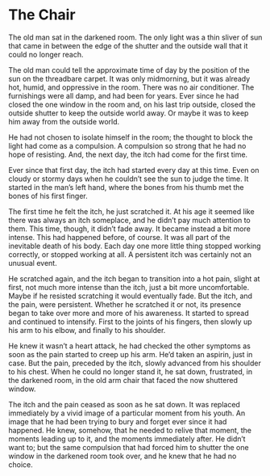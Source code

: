 # The Chair

The old man sat in the darkened room. The only light was a thin sliver of sun that came in between the edge of the shutter and the outside wall that it could no longer reach.

The old man could tell the approximate time of day by the position of the sun on the threadbare carpet. It was only midmorning, but it was already hot, humid, and oppressive in the room. There was no air conditioner. The furnishings were all damp, and had been for years. Ever since he had closed the one window in the room and, on his last trip outside, closed the outside shutter to keep the outside world away. Or maybe it was to keep him away from the outside world.

He had not chosen to isolate himself in the room; the thought to block the light had come as a compulsion. A compulsion so strong that he had no hope of resisting. And, the next day, the itch had come for the first time.

Ever since that first day, the itch had started every day at this time. Even on cloudy or stormy days when he couldn’t see the sun to judge the time. It started in the man’s left hand, where the bones from his thumb met the bones of his first finger.

The first time he felt the itch, he just scratched it. At his age it seemed like there was always an itch someplace, and he didn’t pay much attention to them. This time, though, it didn’t fade away. It became instead a bit more intense. This had happened before, of course. It was all part of the inevitable death of his body. Each day one more little thing stopped working correctly, or stopped working at all. A persistent itch was certainly not an unusual event.

He scratched again, and the itch began to transition into a hot pain, slight at first, not much more intense than the itch, just a bit more uncomfortable. Maybe if he resisted scratching it would eventually fade. But the itch, and the pain, were persistent. Whether he scratched it or not, its presence began to take over more and more of his awareness. It started to spread and continued to intensify. First to the joints of his fingers, then slowly up his arm to his elbow, and finally to his shoulder.

He knew it wasn’t a heart attack, he had checked the other symptoms as soon as the pain started to creep up his arm. He’d taken an aspirin, just in case. But the pain, preceded by the itch, slowly advanced from his shoulder to his chest. When he could no longer stand it, he sat down, frustrated, in the darkened room, in the old arm chair that faced the now shuttered window.

The itch and the pain ceased as soon as he sat down. It was replaced immediately by a vivid image of  a particular moment from his youth. An image that he had been trying to bury and forget ever since it had happened. He knew, somehow, that he needed to relive that moment, the moments leading up to it, and the moments immediately after. He didn’t want to; but the same compulsion that had forced him to shutter the one window in the darkened room took over, and he knew that he had no choice.
